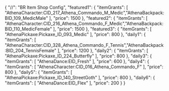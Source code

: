{
  "//": "BR Item Shop Config",
  "featured1": {
    "itemGrants": [
      "AthenaCharacter:CID_217_Athena_Commando_M_Medic","AthenaBackpack:BID_109_MedicMale"
    ],
    "price": 1500
  },
  "featured2": {
    "itemGrants": [
      "AthenaCharacter:CID_216_Athena_Commando_F_Medic","AthenaBackpack:BID_110_MedicFemale"
    ],
    "price": 1500
  },
  "featured3": {
    "itemGrants": [
      "AthenaPickaxe:Pickaxe_ID_093_Medic"
    ],
    "price": 800
  },
  "daily1": {
    "itemGrants": [
      "AthenaCharacter:CID_328_Athena_Commando_F_Tennis","AthenaBackpack:BID_204_TennisFemale"
    ],
    "price": 1200
  },
  "daily2": {
    "itemGrants": [
      "AthenaPickaxe:Pickaxe_ID_224_Butterfly"
    ],
    "price": 800
  },
  "daily3": {
    "itemGrants": [
      "AthenaDance:EID_Fresh"
    ],
    "price": 600
  },
  "daily4": {
    "itemGrants": [
      "AthenaCharacter:CID_016_Athena_Commando_F"
    ],
    "price": 800
  },
  "daily5": {
    "itemGrants": [
      "AthenaPickaxe:Pickaxe_ID_140_StreetGoth"
    ],
    "price": 800
  },
  "daily6": {
    "itemGrants": [
      "AthenaDance:EID_Flex"
    ],
    "price": 200
  }
}
